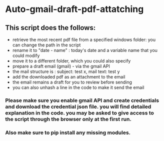 # Auto-gmail-draft-pdf-attatching
## This script does the follows:
- retrieve the most recent pdf file from a specified windows folder: you can change the path in the script
- rename it to "date - name" : today's date and a variable name that you could modify
- move it to a different folder, which you could also specify
- prepare a draft email (gmail) - via the gmail API
- the mail structure is : subject: test x, mail text: test y
- add the downloaded pdf as an attachment to the email
- the email remains a draft for you to review before sending
- you can also unhash a line in the code to make it send the email
### Please make sure you enable gmail API and create credentials and download the credential json file. you will find detailed explanation in the code. you may be asked to give access to the script through the browser only at the first run.
### Also make sure to pip install any missing modules. 
